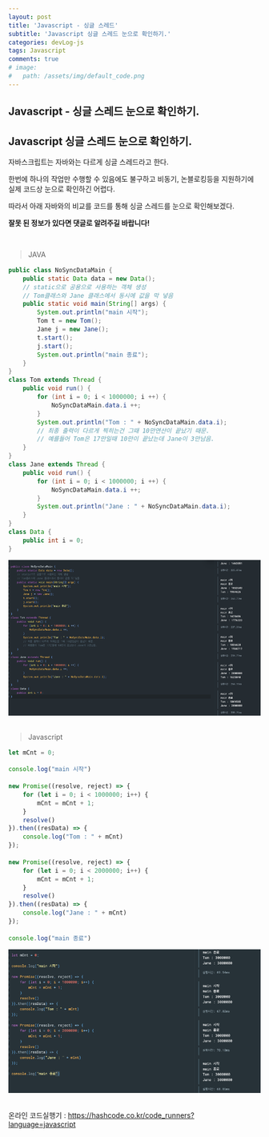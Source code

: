 ```yaml
---
layout: post
title: 'Javascript - 싱글 스레드'
subtitle: 'Javascript 싱글 스레드 눈으로 확인하기.'
categories: devLog-js
tags: Javascript
comments: true
# image: 
#   path: /assets/img/default_code.png
---
```


## Javascript - 싱글 스레드 눈으로 확인하기.

## Javascript 싱글 스레드 눈으로 확인하기.

자바스크립트는 자바와는 다르게 싱글 스레드라고 한다.

한번에 하나의 작업만 수행할 수 있음에도 불구하고 비동기, 논블로킹등을 지원하기에 실제 코드상 눈으로 확인하긴 어렵다.

따라서 아래 자바와의 비교를 코드를 통해 싱글 스레드를 눈으로 확인해보겠다.

**잘못 된 정보가 있다면 댓글로 알려주길 바랍니다!**

<br/>
 

> JAVA

```java
public class NoSyncDataMain {
    public static Data data = new Data();
    // static으로 공용으로 사용하는 객체 생성
    // Tom클래스와 Jane 클래스에서 동시에 값을 막 넣음
    public static void main(String[] args) {
        System.out.println("main 시작");
        Tom t = new Tom();
        Jane j = new Jane();
        t.start();
        j.start();
        System.out.println("main 종료");
    }
}
class Tom extends Thread {
    public void run() {
        for (int i = 0; i < 1000000; i ++) {
            NoSyncDataMain.data.i ++;
        }
        System.out.println("Tom : " + NoSyncDataMain.data.i);
        // 최종 출력이 다르게 찍히는건 그때 10만연산이 끝났기 때문.
        // 예를들어 Tom은 17만일때 10만이 끝났는데 Jane이 3만남음.
    }
}
class Jane extends Thread {
    public void run() {
        for (int i = 0; i < 1000000; i ++) {
            NoSyncDataMain.data.i ++;
        }
        System.out.println("Jane : " + NoSyncDataMain.data.i);
    }
}
class Data {
    public int i = 0;
}
```

![Javascript test](/assets/img/post/99F9A74E5FA152002B.png)
<br/><br/>
 

> Javascript

```javascript
let mCnt = 0;

console.log("main 시작")

new Promise((resolve, reject) => {
    for (let i = 0; i < 1000000; i++) {
        mCnt = mCnt + 1;
    }
    resolve()
}).then((resData) => {
    console.log("Tom : " + mCnt)
});

new Promise((resolve, reject) => {
    for (let i = 0; i < 2000000; i++) {
        mCnt = mCnt + 1;
    }
    resolve()
}).then((resData) => {
    console.log("Jane : " + mCnt)
});

console.log("main 종료")
```

![Javascript test](/assets/img/post/997BD04E5FA152102A.png)
<br/><br/>
 

 

온라인 코드실행기 : https://hashcode.co.kr/code_runners?language=javascript